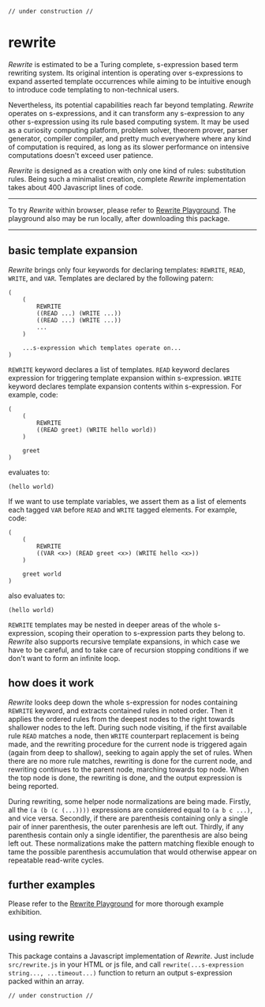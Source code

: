 
    // under construction //

# rewrite

*Rewrite* is estimated to be a Turing complete, s-expression based term rewriting system. Its original intention is operating over s-expressions to expand asserted template occurrences while aiming to be intuitive enough to introduce code templating to non-technical users.

Nevertheless, its potential capabilities reach far beyond templating. *Rewrite* operates on s-expressions, and it can transform any s-expression to any other s-expression using its rule based computing system. It may be used as a curiosity computing platform, problem solver, theorem prover, parser generator, compiler compiler, and pretty much everywhere where any kind of computation is required, as long as its slower performance on intensive computations doesn't exceed user patience.

*Rewrite* is designed as a creation with only one kind of rules: substitution rules. Being such a minimalist creation, complete *Rewrite* implementation takes about 400 Javascript lines of code.

---

To try *Rewrite* within browser, please refer to [Rewrite Playground](https://contrast-zone.github.io/rewrite/playground/index.html). The playground also may be run locally, after downloading this package.

---

## basic template expansion

*Rewrite* brings only four keywords for declaring templates: `REWRITE`, `READ`, `WRITE`, and `VAR`. Templates are declared by the following patern:

    (
        (
            REWRITE
            ((READ ...) (WRITE ...))
            ((READ ...) (WRITE ...))
            ...
        )
        
        ...s-expression which templates operate on...
    )

`REWRITE` keyword declares a list of templates. `READ` keyword declares expression for triggering template expansion within s-expression. `WRITE` keyword declares template expansion contents within s-expression. For example, code:

    (
        (
            REWRITE
            ((READ greet) (WRITE hello world))
        )
        
        greet
    )

evaluates to:

    (hello world)

If we want to use template variables, we assert them as a list of elements each tagged `VAR` before `READ` and `WRITE` tagged elements. For example, code:

    (
        (
            REWRITE
            ((VAR <x>) (READ greet <x>) (WRITE hello <x>))
        )
        
        greet world
    )

also evaluates to:

    (hello world)

`REWRITE` templates may be nested in deeper areas of the whole s-expression, scoping their operation to s-expression parts they belong to. *Rewrite* also supports recursive template expansions, in which case we have to be careful, and to take care of recursion stopping conditions if we don't want to form an infinite loop.

## how does it work

*Rewrite* looks deep down the whole s-expression for nodes containing `REWRITE` keyword, and extracts contained rules in noted order. Then it applies the ordered rules from the deepest nodes to the right towards shallower nodes to the left. During such node visiting, if the first available rule `READ` matches a node, then `WRITE` counterpart replacement is being made, and the rewriting procedure for the current node is triggered again (again from deep to shallow), seeking to again apply the set of rules. When there are no more rule matches, rewriting is done for the current node, and rewriting continues to the parent node, marching towards top node. When the top node is done, the rewriting is done, and the output expression is being reported.

During rewriting, some helper node normalizations are being made. Firstly, all the `(a (b (c (...))))` expressions are considered equal to `(a b c ...)`, and vice versa. Secondly, if there are parenthesis containing only a single pair of inner parenthesis, the outer parenhesis are left out. Thirdly, if any parenthesis contain only a single identifier, the parenthesis are also being left out. These normalizations make the pattern matching flexible enough to tame the possible parenthesis accumulation that would otherwise appear on repeatable read-write cycles.

## further examples

Please refer to the [Rewrite Playground](https://contrast-zone.github.io/rewrite/playground/index.html) for more thorough example exhibition.

## using rewrite

This package contains a Javascript implementation of *Rewrite*. Just include `src/rewrite.js` in your HTML or js file, and call `rewrite(...s-expression string..., ...timeout...)` function to return an output s-expression packed within an array.

    // under construction //

